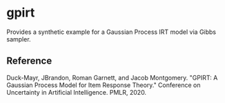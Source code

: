 # gpirt

Provides a synthetic example for a Gaussian Process IRT model via Gibbs sampler.

## Reference

Duck-Mayr, JBrandon, Roman Garnett, and Jacob Montgomery. "GPIRT: A Gaussian Process Model for Item Response Theory." Conference on Uncertainty in Artificial Intelligence. PMLR, 2020.